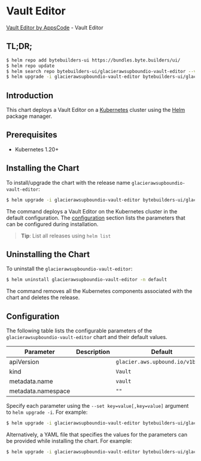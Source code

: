 # Vault Editor

[Vault Editor by AppsCode](https://byte.builders) - Vault Editor

## TL;DR;

```bash
$ helm repo add bytebuilders-ui https://bundles.byte.builders/ui/
$ helm repo update
$ helm search repo bytebuilders-ui/glacierawsupboundio-vault-editor --version=v0.4.18
$ helm upgrade -i glacierawsupboundio-vault-editor bytebuilders-ui/glacierawsupboundio-vault-editor -n default --create-namespace --version=v0.4.18
```

## Introduction

This chart deploys a Vault Editor on a [Kubernetes](http://kubernetes.io) cluster using the [Helm](https://helm.sh) package manager.

## Prerequisites

- Kubernetes 1.20+

## Installing the Chart

To install/upgrade the chart with the release name `glacierawsupboundio-vault-editor`:

```bash
$ helm upgrade -i glacierawsupboundio-vault-editor bytebuilders-ui/glacierawsupboundio-vault-editor -n default --create-namespace --version=v0.4.18
```

The command deploys a Vault Editor on the Kubernetes cluster in the default configuration. The [configuration](#configuration) section lists the parameters that can be configured during installation.

> **Tip**: List all releases using `helm list`

## Uninstalling the Chart

To uninstall the `glacierawsupboundio-vault-editor`:

```bash
$ helm uninstall glacierawsupboundio-vault-editor -n default
```

The command removes all the Kubernetes components associated with the chart and deletes the release.

## Configuration

The following table lists the configurable parameters of the `glacierawsupboundio-vault-editor` chart and their default values.

|     Parameter      | Description |                   Default                   |
|--------------------|-------------|---------------------------------------------|
| apiVersion         |             | <code>glacier.aws.upbound.io/v1beta1</code> |
| kind               |             | <code>Vault</code>                          |
| metadata.name      |             | <code>vault</code>                          |
| metadata.namespace |             | <code>""</code>                             |


Specify each parameter using the `--set key=value[,key=value]` argument to `helm upgrade -i`. For example:

```bash
$ helm upgrade -i glacierawsupboundio-vault-editor bytebuilders-ui/glacierawsupboundio-vault-editor -n default --create-namespace --version=v0.4.18 --set apiVersion=glacier.aws.upbound.io/v1beta1
```

Alternatively, a YAML file that specifies the values for the parameters can be provided while
installing the chart. For example:

```bash
$ helm upgrade -i glacierawsupboundio-vault-editor bytebuilders-ui/glacierawsupboundio-vault-editor -n default --create-namespace --version=v0.4.18 --values values.yaml
```
